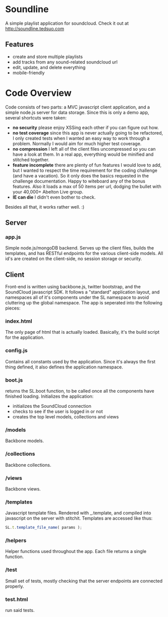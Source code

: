 # Soundline

A simple playlist application for soundcloud. Check it out at http://soundline.tedsuo.com

## Features

- create and store multiple playlists
- add tracks from any sound-related soundcloud url
- edit, update, and delete everything
- mobile-friendly 

# Code Overview

Code consists of two parts: a MVC javascript client application, and a simple node.js server for data storage.  Since this is only a demo app, several shortcuts were taken: 

- **no security** please enjoy XSSing each other if you can figure out how.
- **no test coverage** since this app is never actually going to be refactored, I only created tests when I wanted an easy way to work through a problem.  Normally I would aim for much higher test coverage.
- **no compression** I left all of the client files uncompressed so you can have a look at them.  In a real app, everything would be minified and stitched together. 
- **feature incomplete** there are plenty of fun features I would love to add, but I wanted to respect the time requirement for the coding challenge (and have a vacation).  So it only does the basics requested in the challenge documentation.  Happy to witeboard any of the bonus features.  Also it loads a max of 50 items per url, dodging the bullet with your 40,000+ Abelton Live group.
- **IE can die** I didn't even bother to check.

Besides all that, it works rather well. :)

## Server

### app.js
Simple node.js/mongoDB backend.  Serves up the client files, builds the templates, and has RESTful endpoints for the various client-side models.  All id's are created on the client-side, no session storage or security.

## Client
Front-end is written using backbone.js, twitter bootstrap, and the SoundCloud javascript SDK.  It follows a "standard" application layout, and namespaces all of it's components under the SL namespace to avoid cluttering up the global namespace.  The app is seperated into the following pieces:

### index.html
The only page of html that is actually loaded.  Basically, it's the build script for the application.

### config.js
Contains all constants used by the application. Since it's always the first thing defined, it also defines the application namespace.

### boot.js
returns the SL.boot function, to be called once all the components have finished loading.  Initializes the application:

- initializes the SoundCloud connection
- checks to see if the user is logged in or not
- creates the top level models, collections and views

### /models
Backbone models.

### /collections
Backbone collections.

### /views
Backbone views.

### /templates
Javascript template files.  Rendered with _.template, and compiled into javascript on the server with stitchit.  Templates are accessed like thus:

```javascript
SL.t.template_file_name( params );
```

### /helpers
Helper functions used throughout the app.  Each file returns a single function.

### /test
Small set of tests, mostly checking that the server endpoints are connected properly.

### test.html
run said tests.